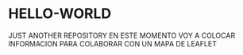 # HELLO-WORLD
JUST ANOTHER REPOSITORY
EN ESTE MOMENTO VOY A COLOCAR INFORMACION PARA COLABORAR CON UN MAPA DE LEAFLET

